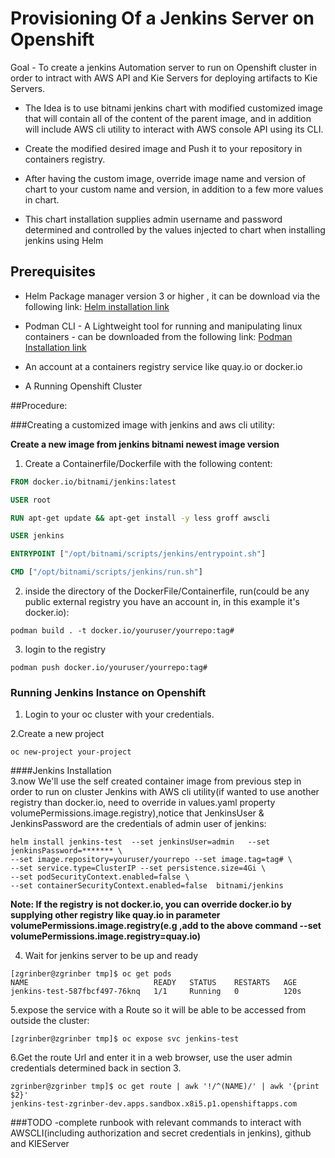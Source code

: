 # Provisioning Of a Jenkins Server on Openshift
  
Goal - To create a jenkins Automation server to run on Openshift cluster in order to intract with AWS API and Kie Servers for  deploying artifacts to Kie Servers.
* The Idea is to use bitnami jenkins chart with modified customized image that will
  contain all of the content of the parent image, and in addition will include AWS cli utility to interact
 with AWS console API using its CLI.
* Create the modified desired image and Push it to your repository in containers registry. 

* After having the custom image,  override image name and version of chart to your custom name and version, in addition to a few more values
  in chart.      

* This chart installation supplies admin username and password determined and controlled by the values injected to
  chart when installing jenkins using Helm

 

  
## Prerequisites 

* Helm Package manager version 3 or higher
 , it can be download via the following link:
[Helm installation link][Helm Installation Page]

* Podman CLI - A Lightweight tool for running and manipulating linux containers - can be 
 downloaded from the following link:
[Podman Installation link][Podman Installation Page]
* An account at a containers registry service like quay.io or docker.io

* A Running Openshift Cluster

##Procedure:

###Creating a customized image with jenkins and aws cli utility:

**Create a new image from jenkins bitnami newest image version**

1. Create a Containerfile/Dockerfile with the following content:

```dockerfile
FROM docker.io/bitnami/jenkins:latest

USER root

RUN apt-get update && apt-get install -y less groff awscli

USER jenkins

ENTRYPOINT ["/opt/bitnami/scripts/jenkins/entrypoint.sh"]

CMD ["/opt/bitnami/scripts/jenkins/run.sh"]
```

2. inside the directory of the DockerFile/Containerfile, run(could be any public external registry you have an account in, in this example it's docker.io):
```shell
podman build . -t docker.io/youruser/yourrepo:tag#
```

3. login to the registry
```shell
podman push docker.io/youruser/yourrepo:tag#
```

### Running Jenkins Instance on Openshift
1. Login to your oc cluster with your credentials.

2.Create a new project 
```shell
oc new-project your-project
```
####Jenkins Installation   
3.now We'll use the self created container image from previous step in order to run on cluster Jenkins with AWS cli utility(if wanted to use another registry than docker.io, need to override in values.yaml property volumePermissions.image.registry),notice that JenkinsUser & JenkinsPassword are the credentials of admin user of jenkins:
```shell
helm install jenkins-test  --set jenkinsUser=admin   --set jenkinsPassword=******* \
--set image.repository=youruser/yourrepo --set image.tag=tag# \
--set service.type=ClusterIP --set persistence.size=4Gi \   
--set podSecurityContext.enabled=false \ 
--set containerSecurityContext.enabled=false  bitnami/jenkins 
```
**Note: If the registry is not docker.io, you can override docker.io by supplying other registry like quay.io in parameter volumePermissions.image.registry(e.g ,add to the above command --set volumePermissions.image.registry=quay.io)**

4. Wait for jenkins server to be up and ready

```shell
[zgrinber@zgrinber tmp]$ oc get pods
NAME                            READY   STATUS    RESTARTS   AGE
jenkins-test-587fbcf497-76knq   1/1     Running   0          120s
```

5.expose the service with a Route so it will be able to be accessed from outside the cluster:
```shell
[zgrinber@zgrinber tmp]$ oc expose svc jenkins-test
```
6.Get the route Url and enter it in a web browser, use the user admin credentials determined back in section 3. 
```shell
zgrinber@zgrinber tmp]$ oc get route | awk '!/^(NAME)/' | awk '{print $2}'
jenkins-test-zgrinber-dev.apps.sandbox.x8i5.p1.openshiftapps.com
```
###TODO -complete runbook with relevant commands to interact with AWSCLI(including authorization and secret credentials in jenkins), github and KIEServer

<!-- links -->
[Helm Installation Page]: https://helm.sh/docs/intro/install/
[Podman Installation Page]: https://podman.io/getting-started/installation

